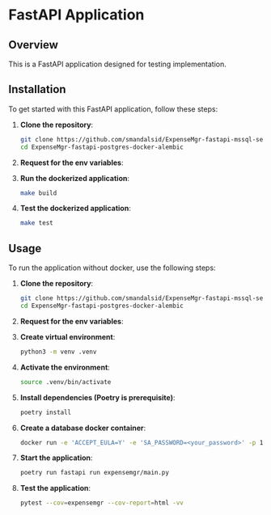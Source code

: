 # FastAPI Application

## Overview
This is a FastAPI application designed for testing implementation. 


## Installation
To get started with this FastAPI application, follow these steps:

1. **Clone the repository**:
    ```bash
    git clone https://github.com/smandalsid/ExpenseMgr-fastapi-mssql-server-docker-alembic.git
    cd ExpenseMgr-fastapi-postgres-docker-alembic
    ```
2. **Request for the env variables**:

3. **Run the dockerized application**:
   ```bash
   make build
   ```

4. **Test the dockerized application**:
    ```bash
    make test
    ```

## Usage
To run the application without docker, use the following steps:

1. **Clone the repository**:
    ```bash
    git clone https://github.com/smandalsid/ExpenseMgr-fastapi-mssql-server-docker-alembic.git
    cd ExpenseMgr-fastapi-postgres-docker-alembic
    ```
2. **Request for the env variables**:
   
3. **Create virtual environment**:
   ```bash
   python3 -m venv .venv
   ```

4. **Activate the environment**:
   ```bash
   source .venv/bin/activate
   ```

5. **Install dependencies (Poetry is prerequisite)**:
   ```bash
   poetry install
   ```

6. **Create a database docker container**:
   ```bash
   docker run -e 'ACCEPT_EULA=Y' -e 'SA_PASSWORD=<your_password>' -p 1433:1433 --name expensemgr-msssql -d mcr.microsoft.com/mssql/server:2019-latest
   ```

5. **Start the application**:
   ```bash
   poetry run fastapi run expensemgr/main.py
   ```

5. **Test the application**:
   ```bash
   pytest --cov=expensemgr --cov-report=html -vv
   ```
